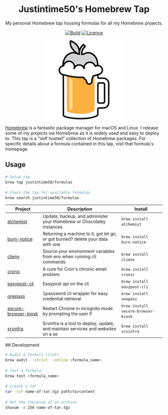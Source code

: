 <div align="center">

# Justintime50's Homebrew Tap

My personal Homebrew tap housing formulas for all my Homebrew projects.

[![Build](https://github.com/Justintime50/homebrew-formulas/workflows/build/badge.svg)](https://github.com/Justintime50/homebrew-formulas/actions)
[![Licence](https://img.shields.io/github/license/justintime50/homebrew-formulas)](LICENSE)

<img src="https://raw.githubusercontent.com/justintime50/assets/main/src/homebrew-formulas/showcase.png" alt="Showcase">

</div>

[Homebrew](https://brew.sh) is a fantastic package manager for macOS and Linux. I release some of my projects via Homebrew as it is widely used and easy to deploy to. This tap is a "self hosted" collection of Homebrew packages. For specific details about a formula contained in this tap, visit that formula's homepage.

## Usage

```bash
# Setup tap
brew tap justintime50/formulas

# Check the tap for available formulas
brew search justintime50/formulas
```

<!-- project_table_start -->
| Project                                                                      | Description                                                                      | Install                             |
| ---------------------------------------------------------------------------- | -------------------------------------------------------------------------------- | ----------------------------------- |
| [alchemist](https://github.com/Justintime50/alchemist)                       | Update, backup, and administer your Homebrew or Chocolatey instances             | `brew install alchemist`            |
| [burn-notice](https://github.com/Justintime50/burn-notice)                   | Returning a machine to it, got let go, or got burned? delete your data with one  | `brew install burn-notice`          |
| [clienv](https://github.com/Justintime50/clienv)                             | Source your environment variables from env when running cli commands             | `brew install clienv`               |
| [cronic](https://github.com/justincase/cronic)                               | A cure for Cron's chronic email problem                                          | `brew install cronic`               |
| [easypost-cli](https://github.com/Justintime50/easypost-cli)                 | Easypost api on the cli                                                          | `brew install easypost-cli`         |
| [onepass](https://github.com/Justintime50/onepass)                           | 1password cli wrapper for easy credential retrieval                              | `brew install onepass`              |
| [secure-browser-kiosk](https://github.com/Justintime50/secure-browser-kiosk) | Restart Chrome in incognito mode by prompting the user if                        | `brew install secure-browser-kiosk` |
| [srvinfra](https://github.com/Justintime50/srvinfra)                         | Srvinfra is a tool to deploy, update, and maintain services and websites on a se | `brew install srvinfra`             |
<!-- project_table_end -->## Development

```bash
# Audit a formula (lint)
brew audit --strict --online <formula_name>

# Test a formula
brew test <formula_name>

# Create a tar
tar -czf name-of-tar.tgz path/to/content

# Get the checksum of an archive
shasum -a 256 name-of-tar.tgz
```
